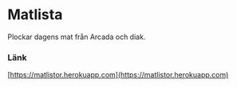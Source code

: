 # Matlista

Plockar dagens mat från Arcada och diak.

### Länk
[https://matlistor.herokuapp.com](https://matlistor.herokuapp.com)
